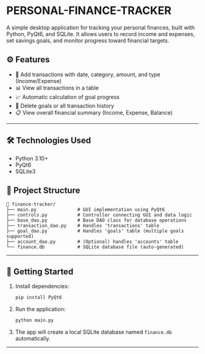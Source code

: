 # PERSONAL-FINANCE-TRACKER

A simple desktop application for tracking your personal finances, built with Python, PyQt6, and SQLite. It allows users to record income and expenses, set savings goals, and monitor progress toward financial targets.

## ⚙️ Features

- 📅 Add transactions with date, category, amount, and type (Income/Expense)
- 📊 View all transactions in a table
- 📈 Automatic calculation of goal progress
- 🧾 Delete goals or all transaction history
- 📋 View overall financial summary (Income, Expense, Balance)

---

## 🛠️ Technologies Used

- Python 3.10+
- PyQt6
- SQLite3

## 📂 Project Structure

```
📁 finance-tracker/
├── main.py               # GUI implementation using PyQt6
├── controls.py           # Controller connecting GUI and data logic
├── base_dao.py           # Base DAO class for database operations
├── transaction_dao.py    # Handles 'transactions' table
├── goal_dao.py           # Handles 'goals' table (multiple goals supported)
├── account_dao.py        # (Optional) handles 'accounts' table
└── finance.db            # SQLite database file (auto-generated)
```

---

## 🚀 Getting Started

1. Install dependencies:
   ```bash
   pip install PyQt6
   ```

2. Run the application:
   ```bash
   python main.py
   ```

3. The app will create a local SQLite database named `finance.db` automatically.

---

